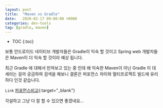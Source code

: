 ```yaml
---
layout: post
title:  "Maven vs Gradle"
date:   2020-02-17 09:00:00 +0900
categories: dev-tools    
tag: [gradle, maven]
---
```


* TOC
{:toc}

보통 안드로이드 네이티브 개발자들은 Gradle이 익숙 할 것이고
Spring web 개발자들은 Maven이 더 익숙 할 것이라 예상 됩니다.

최근 Gradle 에 대해서 만져보고 있는 중 인데 왜 익숙한 Maven이 아닌
Gradle 이 대세라는 걸까 궁금하여 검색을 해보니 
결론은 퍼포먼스 차이와 멀티프로젝트 빌드에 유리하다 인것 같습니다.

`Link` [퍼포먼스비교](https://gradle.org/gradle-vs-maven-performance/){:target="_blank"}

각설하고 그냥 다 잘 할 수 있으면 좋겠네요...